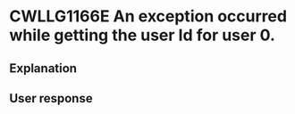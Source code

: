 # CWLLG1166E An exception occurred while getting the user Id for user 0.

## Explanation

## User response